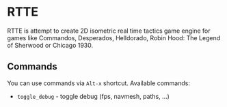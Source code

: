 # RTTE
RTTE is attempt to create 2D isometric real time tactics game engine for games like Commandos, Desperados, Helldorado, Robin Hood: The Legend of Sherwood or Chicago 1930.

## Commands
You can use commands via `Alt-x` shortcut. Available commands:

- `toggle_debug` - toggle debug (fps, navmesh, paths, ...)
